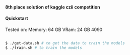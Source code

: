 #### 8th place solution of kaggle czii competition


#### Quickstart

Tested on:
    Memory: 64 GB 
    VRam: 24 GB 4090

```bash

$ ./get-data.sh # to get the data to train the models
$ ./train.sh # to train the models

```
